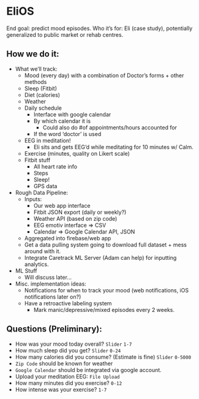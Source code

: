 # EliOS
End goal: predict mood episodes.
Who it’s for: Eli (case study), potentially generalized to public market or rehab centres.
## How we do it: 
* What we’ll track:
    * Mood (every day) with a combination of Doctor’s forms + other methods
    * Sleep (Fitbit)
    * Diet (calories)
    * Weather
    * Daily schedule
        * Interface with google calendar
        * By which calendar it is
            * Could also do #of appointments/hours accounted for
        * If the word ‘doctor’ is used
    * EEG in meditation!
        * Eli sits and gets EEG’d while meditating for 10 minutes w/ Calm.
    * Exercise (minutes, quality on Likert scale)
    * Fitbit stuff
        * All heart rate info
        * Steps
        * Sleep!
        * GPS data
* Rough Data Pipeline:
    * Inputs:
        * Our web app interface
        * Fitbit JSON export (daily or weekly?)
        * Weather API (based on zip code)
        * EEG emotiv interface => CSV
        * Calendar => Google Calendar API, JSON
    * Aggregated into firebase/web app
    * Get a data pulling system going to download full dataset + mess around with it.
    * Integrate Caretrack ML Server (Adam can help) for inputting analytics.
* ML Stuff
    * Will discuss later...
* Misc. implementation ideas:
    * Notifications for when to track your mood (web notifications, iOS notifications later on?)
    * Have a retroactive labeling system
        * Mark manic/depressive/mixed episodes every 2 weeks.

## Questions (Preliminary):
* How was your mood today overall? `Slider` `1-7`
* How much sleep did you get? `Slider` `0-24`
* How many calories did you consume? (Estimate is fine) `Slider` `0-5000`
* `Zip Code` should be known for weather
* `Google Calendar` should be integrated via google account.
* Upload your meditation EEG: `File Upload`
* How many minutes did you exercise? `0-12`
* How intense was your exercise? `1-7`